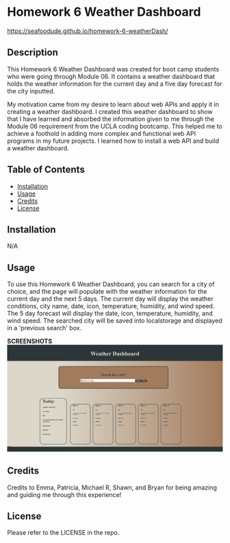 # Homework 6 Weather Dashboard

https://seafoodude.github.io/homework-6-weatherDash/

## Description

This Homework 6 Weather Dashboard was created for boot camp students who were going through Module 06. It contains a weather dashboard that holds the weather information for the current day and a five day forecast for the city inputted.

My motivation came from my desire to learn about web APIs and apply it in creating a weather dashboard.
I created this weather dashboard to show that I have learned and absorbed the information given to me through the Module 06 requirement from the UCLA coding bootcamp.
This helped me to achieve a foothold in adding more complex and functional web API programs in my future projects.
I learned how to install a web API and build a weather dashboard.

## Table of Contents 

- [Installation](#installation)
- [Usage](#usage)
- [Credits](#credits)
- [License](#license)

## Installation

N/A

## Usage

To use this Homework 6 Weather Dashboard, you can search for a city of choice, and the page will populate with the weather information for the current day and the next 5 days. The current day will display the weather conditions, city name, date, icon, temperature, humidity, and wind speed. The 5 day forecast will display the date, icon, temperature, humidity, and wind speed. The searched city will be saved into localstorage and displayed in a 'previous search' box.

**SCREENSHOTS**
![Screenshot of Initial Screen](./Assets/initialpage.PNG)

## Credits

Credits to Emma, Patricia, Michael R, Shawn, and Bryan for being amazing and guiding me through this experience!

## License

Please refer to the LICENSE in the repo.